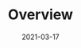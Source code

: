 ---
# Course title, summary, and position in the list.
linktitle: Mensch-Maschine-Wechselwirkung in der Anthropomatik (Basiswissen)
weight: 5

# Page metadata.
title: Overview
date: "2021-03-17"
draft: false  # Is this a draft? true/false
toc: true  # Show table of contents? true/false
type: docs  # Do not modify.

# Add menu entry to sidebar.
# - name: Declare this menu item as a parent with ID `name`.
# - weight: Position of link in menu.
menu:
  mmwab:
    name: Overview
    weight: 1
---